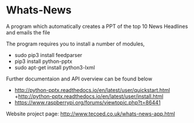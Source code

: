 # Whats-News

A program which automatically creates a PPT of the top 10 News Headlines and emails the file 

The program requires you to install a number of modules, 

+ sudo pip3 install feedparser
+ pip3 install python-pptx
+ sudo apt-get install python3-lxml

Further documentaion and API overview can be found below

+ http://python-pptx.readthedocs.io/en/latest/user/quickstart.html
+http://python-pptx.readthedocs.io/en/latest/user/install.html
+ https://www.raspberrypi.org/forums/viewtopic.php?t=86441

Website project page:
http://www.tecoed.co.uk/whats-news-app.html
